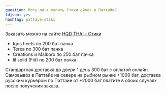 ```yaml
---
question: Могу ли я купить Стики айкос в Паттайе?
ldjson: yes 
hashtag: pattaya-stiki
---
```


Заказать можно на сайте [HQD THAI - Стики](https://hqdthai.ru/stiki/iqosstiki/)

* Iqos heets по 200 бат пачка 
* Terea по 300 бат пачка
* Creations и Malboro по 250 бат пачка 
* lil solid (Fiit) по 200 бат пачка 

Стандартная доставка до двери 1 день  300 бат с оплатой онлайн. Самовывоз в Паттайе на севере на рыбном рынке +1000 бат, доставка русским курьером по Паттайе от +2000 бат платите в обоих случаях после получения заказа. 
